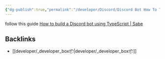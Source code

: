 ```yaml
---
{"dg-publish":true,"permalink":"/developer/Discord/Discord Bot How To Tut/","title":"Make a Discord Bot with Javascript","tags":["nodejs","typescript","javascript"],"noteIcon":""}
---
```




follow this guide [How to build a Discord bot using TypeScript | Sabe](https://sabe.io/tutorials/how-to-build-discord-bot-typescript)


## Backlinks
- [[developer/_developer_box📦\|developer/_developer_box📦]]